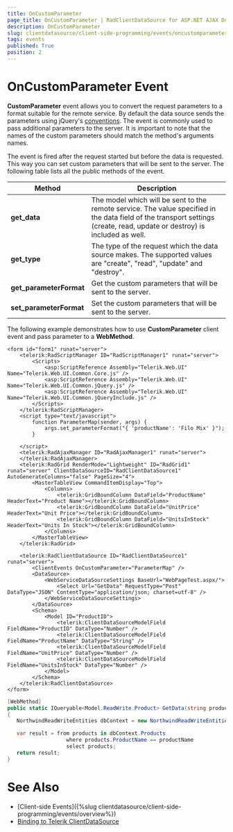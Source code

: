 ```yaml
---
title: OnCustomParameter
page_title: OnCustomParameter | RadClientDataSource for ASP.NET AJAX Documentation
description: OnCustomParameter
slug: clientdatasource/client-side-programming/events/oncustomparameter
tags: events
published: True
position: 2
---
```


# OnCustomParameter Event

**CustomParameter** event allows you to convert the request parameters to a format suitable for the remote service. By default the data source sends the parameters using jQuery's [conventions](http://api.jquery.com/jQuery.param/). The event is commonly used to pass additional parameters to the server. It is important to note that the names of the custom parameters should match the method's arguments names. 

The event is fired after the request started but before the data is requested. This way you can set custom parameters that will be sent to the server. The following table lists all the public methods of the event.


| Method | Description |
| ------ | ------ |
| **get_data** |The model which will be sent to the remote service. The value specified in the data field of the transport settings (create, read, update or destroy) is included as well.|
| **get_type** |The type of the request which the data source makes. The supported values are "create", "read", "update" and "destroy".|
| **get_parameterFormat** |Get the custom parameters that will be sent to the server.|
| **set_parameterFormat** |Set the custom parameters that will be sent to the server.|

The following example demonstrates how to use **CustomParameter** client event and pass parameter to a **WebMethod**.

````APS.NET
<form id="form1" runat="server">
    <telerik:RadScriptManager ID="RadScriptManager1" runat="server">
        <Scripts>
            <asp:ScriptReference Assembly="Telerik.Web.UI" Name="Telerik.Web.UI.Common.Core.js" />
            <asp:ScriptReference Assembly="Telerik.Web.UI" Name="Telerik.Web.UI.Common.jQuery.js" />
            <asp:ScriptReference Assembly="Telerik.Web.UI" Name="Telerik.Web.UI.Common.jQueryInclude.js" />
        </Scripts>
    </telerik:RadScriptManager>
    <script type="text/javascript">
        function ParameterMap(sender, args) {
            args.set_parameterFormat("{ 'productName': 'Filo Mix' }");
        }

    </script>
    <telerik:RadAjaxManager ID="RadAjaxManager1" runat="server">
    </telerik:RadAjaxManager>
    <telerik:RadGrid RenderMode="Lightweight" ID="RadGrid1" runat="server" ClientDataSourceID="RadClientDataSource1" AutoGenerateColumns="false" PageSize="4">
        <MasterTableView CommandItemDisplay="Top">
            <Columns>
                <telerik:GridBoundColumn DataField="ProductName" HeaderText="Product Name"></telerik:GridBoundColumn>
                <telerik:GridBoundColumn DataField="UnitPrice" HeaderText="Unit Price"></telerik:GridBoundColumn>
                <telerik:GridBoundColumn DataField="UnitsInStock" HeaderText="Units In Stock"></telerik:GridBoundColumn>
            </Columns>
        </MasterTableView>
    </telerik:RadGrid>

    <telerik:RadClientDataSource ID="RadClientDataSource1" runat="server">
        <ClientEvents OnCustomParameter="ParameterMap" />
        <DataSource>
            <WebServiceDataSourceSettings BaseUrl="WebPageTest.aspx/">
                <Select Url="GetData" RequestType="Post" DataType="JSON" ContentType="application/json; charset=utf-8" />
            </WebServiceDataSourceSettings>
        </DataSource>
        <Schema>
            <Model ID="ProductID">
                <telerik:ClientDataSourceModelField FieldName="ProductID" DataType="Number" />
                <telerik:ClientDataSourceModelField FieldName="ProductName" DataType="String" />
                <telerik:ClientDataSourceModelField FieldName="UnitPrice" DataType="Number" />
                <telerik:ClientDataSourceModelField FieldName="UnitsInStock" DataType="Number" />
            </Model>
        </Schema>
    </telerik:RadClientDataSource>
</form>
 ````
 ````C#
[WebMethod]
public static IQueryable<Model.ReadWrite.Product> GetData(string productName)
{
    NorthwindReadWriteEntities dbContext = new NorthwindReadWriteEntities();

    var result = from products in dbContext.Products
                    where products.ProductName == productName
                    select products;
    return result;
}
````

# See Also

 * [Client-side Events]({%slug clientdatasource/client-side-programming/events/overview%})
 * [Binding to Telerik ClientDataSource](https://demos.telerik.com/aspnet-ajax/grid/examples/data-binding/client-side/client-data-source-binding/defaultcs.aspx)
